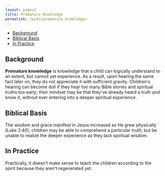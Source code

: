 ```yaml
---
layout: pagev2
title: Premature Knowledge
permalink: /wiki/premature_knowledge/
---
```

- [Background](#background)
- [Biblical Basis](#biblical-basis)
- [In Practice](#in-practice)

## Background

**Premature knowledge** is knowledge that a child can logically understand to an extent, but cannot yet experience. As a result, upon hearing the same fact later on, they do not appreciate it with sufficient gravity. Children's hearing can become dull if they hear too many Bible stories and spiritual truths too early; their mindset may be that they've already heard a truth and know it, without ever entering into a deeper spiritual experience.

## Biblical Basis

The wisdom and grace manifest in Jesus increased as He grew physically (Luke 2:40); children may be able to comprehend a particular truth, but be unable to realize the deeper experience as they lack spiritual wisdom.

## In Practice

Practically, it doesn't make sense to teach the children according to the spirit because they aren't regenerated yet. 